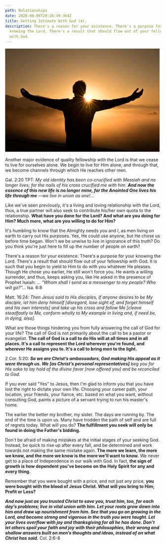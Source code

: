 ```yaml
---
path: Relationships
date: 2020-08-06T20:28:49.364Z
title: Getting Intimate With God (4).
description: There's a reason for your existence. There's a purpose for your
  knowing the Lord. There's a result that should flow out of your fellowship
  with God.
---
```

![](../assets/photo-1499209974431-9dddcece7f88.jpg)

Another major evidence of quality fellowship with the Lord is that we cease to live for ourselves alone. We begin to live for Him alone, and through that, we become channels through which He reaches other men.

Gal. 2:20 TPT: *My old identity has been co-crucified with Messiah and no longer lives; for the nails of his cross crucified me with him. **And now the essence of this new life is no longer mine, for the Anointed One lives his life through me** —we live in union as one!...*

Like we've seen previously, it's a living and loving relationship with the Lord, thus, a true partner will also seek to contribute his/her own quota to the relationship. **What have you done for the Lord? And what are you doing for Him? Much more, what are you willing to do for Him?**

It's humbling to know that the Almighty needs you and I, as men living on earth to carry out His purposes. Yes, He could use anyone, but He chose us before time began. Won't we be unwise to live in ignorance of this truth? Do you think you're just here to fill up the number of people on earth?

There's a reason for your existence. There's a purpose for your knowing the Lord. There's a result that should flow out of your fellowship with God. It is such that you begin to yield to Him to do with you whatever He pleases. Though He chose you earlier, He still won't force you. He wants a willing surrender, and thus, keeps asking you, like He asked in the presence of Prophet Isaiah: *... “Whom shall I send as a messenger to my people? Who will go?”...* Isa. 6:8

Matt. 16:24: *Then Jesus said to His disciples, If anyone desires to be My disciple, let him deny himself \[disregard, lose sight of, and forget himself and his own interests] and take up his cross and follow Me \[cleave steadfastly to Me, conform wholly to My example in living and, if need be, in dying, also].*

What are those things hindering you from fully answering the call of God for your life? The call of God is not primarily about the call to be a pastor or evangelist. **The call of God is a call to do His will at all times and in all places. It's a call to represent the Lord wherever you're found, and wherever He assigns you to. It's a call to bring men to the light.**

2 Cor. 5:20: ***So we are Christ’s ambassadors, God making His appeal as it were through us. We \[as Christ’s personal representatives]** beg you for His sake to lay hold of the divine favor \[now offered you] and be reconciled to God.*

If you ever said "Yes" to Jesus, then I'm glad to inform you that you have lost the right to dictate your own life. Choosing your career path, your location, your friends, your fiance, etc. based on what you want, without consulting God, paints a picture of a servant trying to run his master's home.

The earlier the better my brother, my sister. The days are running by. The end of the time is upon us. Many have trodden the path of self and are full of regrets today. What will you do? **The fulfillment you seek will only be found in doing the Father's bidding.**

Don't be afraid of making mistakes at the initial stages of your seeking God. Instead, be quick to rise up after every fall, and be determined and work towards not making the same mistake again. **The more we learn, the more we know, and the more we know is the more we'll want to know.** We never get to a place of Independence in our walk with God. In fact, **the sign of growth is how dependent you've become on the Holy Spirit for any and every thing.**

Remember that you were bought with a price, and not just any price, **you were bought with the blood of Jesus Christ. What will you bring to Him; Profit or Loss?**

***And now just as you trusted Christ to save you, trust him, too, for each day’s problems; live in vital union with him. Let your roots grow down into him and draw up nourishment from him. See that you go on growing in the Lord, and become strong and vigorous in the truth you were taught. Let your lives overflow with joy and thanksgiving for all he has done. Don’t let others spoil your faith and joy with their philosophies, their wrong and shallow answers built on men’s thoughts and ideas, instead of on what Christ has said.*** Col. 2:6-8